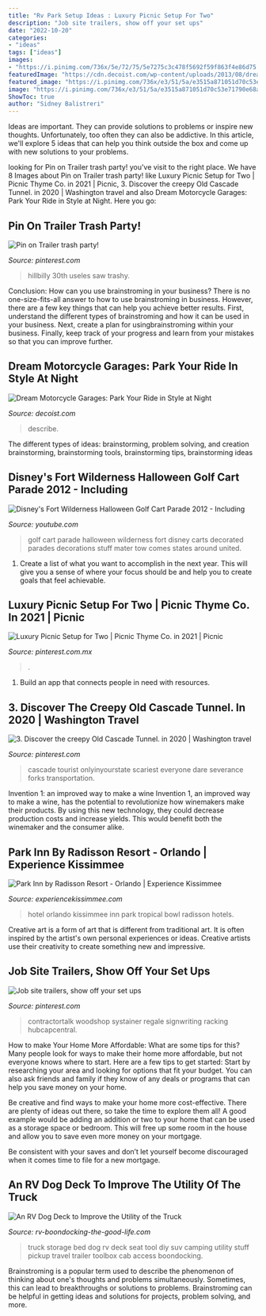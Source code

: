 ```yaml
---
title: "Rv Park Setup Ideas : Luxury Picnic Setup For Two"
description: "Job site trailers, show off your set ups"
date: "2022-10-20"
categories:
- "ideas"
tags: ["ideas"]
images:
- "https://i.pinimg.com/736x/5e/72/75/5e7275c3c478f5692f59f863f4e86d75.jpg"
featuredImage: "https://cdn.decoist.com/wp-content/uploads/2013/08/dream-motorcycle-garage-18.jpg"
featured_image: "https://i.pinimg.com/736x/e3/51/5a/e3515a871051d70c53e71790e68a9966.jpg"
image: "https://i.pinimg.com/736x/e3/51/5a/e3515a871051d70c53e71790e68a9966.jpg"
ShowToc: true
author: "Sidney Balistreri"
---
```



Ideas are important. They can provide solutions to problems or inspire new thoughts. Unfortunately, too often they can also be addictive. In this article, we'll explore 5 ideas that can help you think outside the box and come up with new solutions to your problems.

	

		
looking for Pin on Trailer trash party! you've visit to the right place. We have 8 Images about Pin on Trailer trash party! like Luxury Picnic Setup for Two | Picnic Thyme Co. in 2021 | Picnic, 3. Discover the creepy Old Cascade Tunnel. in 2020 | Washington travel and also Dream Motorcycle Garages: Park Your Ride in Style at Night. Here you go:
		
    
## Pin On Trailer Trash Party!

<img loading=lazy src="https://i.pinimg.com/736x/b1/8a/98/b18a98dfc4483187ae28a0e47e5e8266.jpg" onerror="this.onerror=null;this.src='https://tse4.mm.bing.net/th?id=OIP.5lGtygw1NvEyYdhHetNh_AHaJ3&amp;pid=15.1';" alt="Pin on Trailer trash party!">

_Source: pinterest.com_

>hillbilly 30th useles saw trashy. 

	

Conclusion: How can you use brainstroming in your business?
There is no one-size-fits-all answer to how to use brainstroming in business. However, there are a few key things that can help you achieve better results. First, understand the different types of brainstroming and how it can be used in your business. Next, create a plan for usingbrainstroming within your business. Finally, keep track of your progress and learn from your mistakes so that you can improve further.

    
## Dream Motorcycle Garages: Park Your Ride In Style At Night

<img loading=lazy src="https://cdn.decoist.com/wp-content/uploads/2013/08/dream-motorcycle-garage-18.jpg" onerror="this.onerror=null;this.src='https://tse2.mm.bing.net/th?id=OIP.6NIXP2tOc7XAY3J7Rd5UoQHaEp&amp;pid=15.1';" alt="Dream Motorcycle Garages: Park Your Ride in Style at Night">

_Source: decoist.com_

>describe. 

	

The different types of ideas: brainstorming, problem solving, and creation
brainstorming, brainstorming tools, brainstorming tips, brainstorming ideas

    
## Disney&#039;s Fort Wilderness Halloween Golf Cart Parade 2012 - Including

<img loading=lazy src="http://i.ytimg.com/vi/l9SkOLJPiPs/maxresdefault.jpg" onerror="this.onerror=null;this.src='https://tse3.mm.bing.net/th?id=OIP.4qiw4f73MXiAuEVebCYrTwHaEK&amp;pid=15.1';" alt="Disney&#039;s Fort Wilderness Halloween Golf Cart Parade 2012 - Including">

_Source: youtube.com_

>golf cart parade halloween wilderness fort disney carts decorated parades decorations stuff mater tow comes states around united. 

	

1. Create a list of what you want to accomplish in the next year. This will give you a sense of where your focus should be and help you to create goals that feel achievable.

    
## Luxury Picnic Setup For Two | Picnic Thyme Co. In 2021 | Picnic

<img loading=lazy src="https://i.pinimg.com/736x/02/0a/18/020a185f9b548c3feb55eb992c101dea.jpg" onerror="this.onerror=null;this.src='https://tse3.mm.bing.net/th?id=OIP._GFHwRf2woSU2NvqypYOvwHaLH&amp;pid=15.1';" alt="Luxury Picnic Setup for Two | Picnic Thyme Co. in 2021 | Picnic">

_Source: pinterest.com.mx_

>. 

	

1. Build an app that connects people in need with resources.

    
## 3. Discover The Creepy Old Cascade Tunnel. In 2020 | Washington Travel

<img loading=lazy src="https://i.pinimg.com/736x/e3/51/5a/e3515a871051d70c53e71790e68a9966.jpg" onerror="this.onerror=null;this.src='https://tse1.mm.bing.net/th?id=OIP.V0V2eND-Cp_b9dZHnG3CQwHaJ3&amp;pid=15.1';" alt="3. Discover the creepy Old Cascade Tunnel. in 2020 | Washington travel">

_Source: pinterest.com_

>cascade tourist onlyinyourstate scariest everyone dare severance forks transportation. 

	

Invention 1: an improved way to make a wine
Invention 1, an improved way to make a wine, has the potential to revolutionize how winemakers make their products. By using this new technology, they could decrease production costs and increase yields. This would benefit both the winemaker and the consumer alike.

    
## Park Inn By Radisson Resort - Orlando | Experience Kissimmee

<img loading=lazy src="https://www.experiencekissimmee.com/sites/default/files/listing_142_1.jpg" onerror="this.onerror=null;this.src='https://tse3.mm.bing.net/th?id=OIP.cZf4_MfKZhSmO9FRIOamyQHaFj&amp;pid=15.1';" alt="Park Inn by Radisson Resort - Orlando | Experience Kissimmee">

_Source: experiencekissimmee.com_

>hotel orlando kissimmee inn park tropical bowl radisson hotels. 

	

Creative art is a form of art that is different from traditional art. It is often inspired by the artist's own personal experiences or ideas. Creative artists use their creativity to create something new and impressive.

    
## Job Site Trailers, Show Off Your Set Ups

<img loading=lazy src="https://i.pinimg.com/736x/5e/72/75/5e7275c3c478f5692f59f863f4e86d75.jpg" onerror="this.onerror=null;this.src='https://tse3.mm.bing.net/th?id=OIP.VC6LAdFRyHWYlYbisfF5GAAAAA&amp;pid=15.1';" alt="Job site trailers, show off your set ups">

_Source: pinterest.com_

>contractortalk woodshop systainer regale signwriting racking hubcapcentral. 

	

How to make Your Home More Affordable: What are some tips for this?
Many people look for ways to make their home more affordable, but not everyone knows where to start. Here are a few tips to get started:
Start by researching your area and looking for options that fit your budget. You can also ask friends and family if they know of any deals or programs that can help you save money on your home.

Be creative and find ways to make your home more cost-effective. There are plenty of ideas out there, so take the time to explore them all! A good example would be adding an addition or two to your home that can be used as a storage space or bedroom. This will free up some room in the house and allow you to save even more money on your mortgage.

Be consistent with your saves and don’t let yourself become discouraged when it comes time to file for a new mortgage.

    
## An RV Dog Deck To Improve The Utility Of The Truck

<img loading=lazy src="http://www.rv-boondocking-the-good-life.com/images/100_2361.jpg" onerror="this.onerror=null;this.src='https://tse1.mm.bing.net/th?id=OIP.PwKa6XjYVol7SWbu-LiTLQHaLG&amp;pid=15.1';" alt="An RV Dog Deck to Improve the Utility of the Truck">

_Source: rv-boondocking-the-good-life.com_

>truck storage bed dog rv deck seat tool diy suv camping utility stuff pickup travel trailer toolbox cab access boondocking. 

	

Brainstroming is a popular term used to describe the phenomenon of thinking about one's thoughts and problems simultaneously. Sometimes, this can lead to breakthroughs or solutions to problems. Brainstroming can be helpful in getting ideas and solutions for projects, problem solving, and more.

